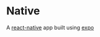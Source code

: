 # Native

A [react-native](https://reactnative.dev/) app built using [expo](https://docs.expo.dev/)
